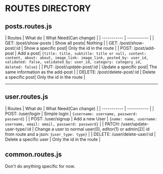 # ROUTES DIRECTORY

## posts.routes.js

| Routes      | What do | What Need(Can change) |
| ----------- | ----------- |
| GET: /post/show-posts      | Show all posts| Nothing |
| GET: /post/show-post/:id   | Show a specific post| Only the id in the route |
| POST: /post/add-post   | Add a post| `{title: title, subtitle: title or null, content: content, about: about, image_link: image_link, posted_by: user_id, validated: false, validated_by: user_id, category: category_id, deleted: false}` |
| PUT: /post/update-post/:id   | Update a specific post| The same information as the add-post |
| DELETE: /post/delete-post/:id   | Delete a specific post| Only the id in the route |

---

## user.routes.js

| Routes      | What do | What Need(Can change) |
| ----------- | ----------- |
| POST: /user/login      | Simple login | `{username: username, password: password}` |
| POST: /user/signup   | Add a new User | `{name: name, username: username, email: email, password: password}` |
| PATCH: /user/update-user-type/:id   | Change a user to normal user(0), editor(1) or admin(2)| id from route and a json: `{user_type: type}` |
| DELETE: /user/delete-user/:id   | Delete a specific user | Only the id in the route |

## common.routes.js

Don't do anything specific for now.